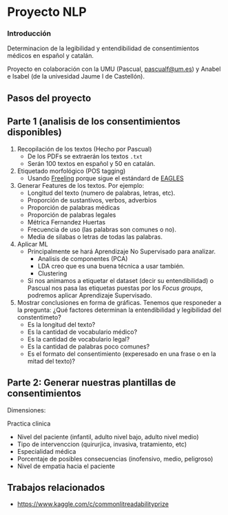 # Proyecto NLP


### Introducción

Determinacion de la legibilidad y entendibilidad de consentimientos médicos en español y catalán.

Proyecto en colaboración con la UMU (Pascual, pascualf@um.es) y Anabel e Isabel (de la univesidad Jaume I de Castellón).


## Pasos del proyecto

## Parte 1 (analisis de los consentimientos disponibles)

1. Recopilación de los textos (Hecho por Pascual)
   - De los PDFs se extraerán los textos `.txt`
   - Serán 100 textos en español y 50 en catalán.
2. Etiquetado morfológico (POS tagging)
   - Usando [Freeling](http://nlp.lsi.upc.edu/freeling/node/1) porque sigue el estándard de [EAGLES](http://blade10.cs.upc.edu/freeling-old/doc/tagsets/tagset-es.html)
3. Generar Features de los textos. Por ejemplo:
   - Longitud del texto (numero de palabras, letras, etc).
   - Proporción de sustantivos, verbos, adverbios
   - Proporción de palabras médicas
   - Proporción de palabras legales
   - Métrica Fernandez Huertas
   - Frecuencia de uso (las palabras son comunes o no).
   - Media de silabas o letras de todas las palabras.
4. Aplicar ML
   - Principalmente se hará Aprendizaje No Supervisado para analizar.
     - Analisis de componentes (PCA)
     - LDA creo que es una buena técnica a usar también.
     - Clustering
   - Si nos animamos a etiquetar el dataset (decir su entendibilidad) o Pascual nos pasa las etiquetas puestas por los *Focus groups*, podremos aplicar Aprendizaje Supervisado.
5. Mostrar conclusiones en forma de gráficas. Tenemos que responeder a la pregunta: ¿Qué factores determinan la entendibilidad y legibilidad del constentimeto?
   - Es la longitud del texto?
   - Es la cantidad de vocabulario médico?
   - Es la cantidad de vocabulario legal?
   - Es la cantidad de palabras poco comunes?
   - Es el formato del consentimiento (experesado en una frase o en la mitad del texto)?



## Parte 2: Generar nuestras plantillas de consentimientos

Dimensiones:

Practica clinica
- Nivel del paciente (infantil, adulto nivel bajo, adulto nivel medio)
- Tipo de intervenccion (quirurjica, invasiva, tratamiento, etc)
- Especialidad médica
- Porcentaje de posibles consecuencias (inofensivo, medio, peligroso)
- Nivel de empatia hacia el paciente



## Trabajos relacionados

- https://www.kaggle.com/c/commonlitreadabilityprize






